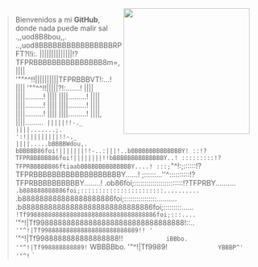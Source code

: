 <img align="right" src="https://cdn.pixabay.com/animation/2024/05/16/21/45/21-45-34-3_512.gif" width="250" /> 

> Bienvenidos a mi **GitHub**, donde nada puede malir sal
                         .,,uod8B8bou,,.
                ..,uod8BBBBBBBBBBBBBBBBRPFT?l!i:.
           ||||||||||||||!?TFPRBBBBBBBBBBBBBBB8m=,
           ||||   '""^^!!||||||||||TFPRBBBVT!:...!
           ||||            '""^^!!|||||?!:.......!
           ||||                     ||||.........!
           ||||                     ||||.........!
           ||||                     ||||.........!
           ||||                     ||||.........!
           ||||                     ||||.........!
           ||||                     ||||.........!
           ||||,                    ||||.........`
           |||||!!-._               ||||.......;.
           ':!|||||||||!!-._        ||||.....bBBBBWdou,.
         bBBBBB86foi!|||||||!!-..:|||!..bBBBBBBBBBBBBBBY!
         ::!?TFPRBBBBBB86foi!||||||||!!bBBBBBBBBBBBBBBY..!
         :::::::::!?TFPRBBBBBB86ftiaabBBBBBBBBBBBBBBY....!
         :::;`"^!:;::::::!?TFPRBBBBBBBBBBBBBBBBBBBY......!
         ;::::::...''^::::::::::!?TFPRBBBBBBBBBBY........!
     .ob86foi;::::::::::::::::::::::::!?TFPRBY..........`
    .b888888888886foi;:::::::::::::::::::::::..........`
 .b888888888888888888886foi;::::::::::::::::..........
.b888888888888888888888888888886foi;:::::::::......`
!Tf998888888888888888888888888888888886foi;:::....`
  '"^!|Tf9988888888888888888888888888888888!::..`
       '"^!|Tf998888888888888888888888889!! '`
             '"^!|Tf9988888888888888888!!`            iBBbo.
                  '"^!|Tf998888888889!`             WBBBBbo.
                        '"^!|Tf9989!`              YBBBP^'
                              '"^!`               `

